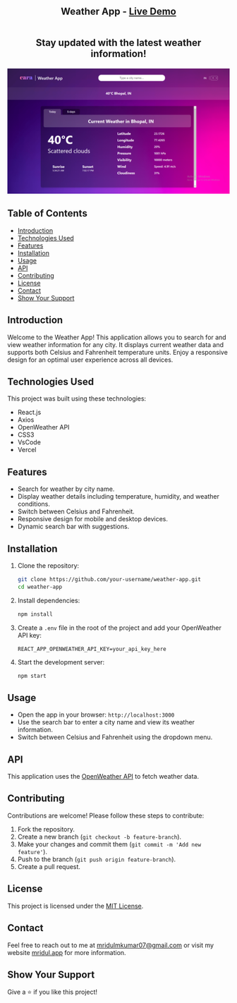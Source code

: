 <h2 align="center">
  Weather App - 
  <a href="https://your-weather-app-demo-link" target="_blank">Live Demo</a><br /><br />
  <p>Stay updated with the latest weather information!</p>
</h2>

<div align="center">
  <img alt="Demo" src="./src/images/demo-image.png" />
</div>

## Table of Contents

- [Introduction](#introduction)
- [Technologies Used](#technologies-used)
- [Features](#features)
- [Installation](#installation)
- [Usage](#usage)
- [API](#api)
- [Contributing](#contributing)
- [License](#license)
- [Contact](#contact)
- [Show Your Support](#show-your-support)

## Introduction

Welcome to the Weather App! This application allows you to search for and view weather information for any city. It displays current weather data and supports both Celsius and Fahrenheit temperature units. Enjoy a responsive design for an optimal user experience across all devices.

## Technologies Used

This project was built using these technologies:

- React.js
- Axios
- OpenWeather API
- CSS3
- VsCode
- Vercel

## Features

- Search for weather by city name.
- Display weather details including temperature, humidity, and weather conditions.
- Switch between Celsius and Fahrenheit.
- Responsive design for mobile and desktop devices.
- Dynamic search bar with suggestions.

## Installation

1. Clone the repository:
    ```bash
    git clone https://github.com/your-username/weather-app.git
    cd weather-app
    ```

2. Install dependencies:
    ```bash
    npm install
    ```

3. Create a `.env` file in the root of the project and add your OpenWeather API key:
    ```env
    REACT_APP_OPENWEATHER_API_KEY=your_api_key_here
    ```

4. Start the development server:
    ```bash
    npm start
    ```

## Usage

- Open the app in your browser: `http://localhost:3000`
- Use the search bar to enter a city name and view its weather information.
- Switch between Celsius and Fahrenheit using the dropdown menu.

## API

This application uses the [OpenWeather API](https://openweathermap.org/api) to fetch weather data.


## Contributing

Contributions are welcome! Please follow these steps to contribute:

1. Fork the repository.
2. Create a new branch (`git checkout -b feature-branch`).
3. Make your changes and commit them (`git commit -m 'Add new feature'`).
4. Push to the branch (`git push origin feature-branch`).
5. Create a pull request.

## License

This project is licensed under the [MIT License](LICENSE).

## Contact

Feel free to reach out to me at [mridulmkumar07@gmail.com](mailto:mridulmkumar07@gmail.com) or visit my website <a href="https://mridul0703.vercel.app/" target="_blank">mridul.app</a> for more information.

## Show Your Support

Give a ⭐ if you like this project!
